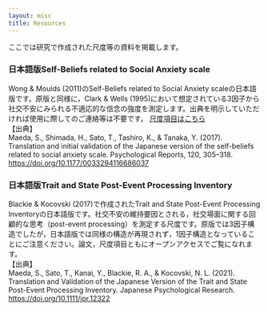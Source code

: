 ```yaml
---
layout: misc
title: Resources
---
```

ここでは研究で作成された尺度等の資料を掲載します。<br>

### 日本語版Self-Beliefs related to Social Anxiety scale<br>
Wong & Moulds (2011)のSelf-Beliefs related to Social Anxiety scaleの日本語版です。原版と同様に，Clark & Wells (1995)において想定されている3因子から社交不安にみられる不適応的な信念の強度を測定します。出典を明示していただければ使用に際してのご連絡等は不要です。
[尺度項目はこちら]()<br>
【出典】<br>
Maeda, S., Shimada, H., Sato, T., Tashiro, K., & Tanaka, Y. (2017). Translation and initial validation of the Japanese version of the self-beliefs related to social anxiety scale. Psychological Reports, 120, 305–318. https://doi.org/10.1177/0033294116686037

### 日本語版Trait and State Post-Event Processing Inventory<br>
Blackie & Kocovski (2017)で作成されたTrait and State Post-Event Processing Inventoryの日本語版です。社交不安の維持要因とされる，社交場面に関する回顧的な思考（post-event processing）を測定する尺度です。原版では3因子構造でしたが，日本語版では同様の構造が再現されず，1因子構造となっていることにご注意ください。論文，尺度項目ともにオープンアクセスでご覧になれます。<br>
【出典】<br>
Maeda, S., Sato, T., Kanai, Y., Blackie, R. A., & Kocovski, N. L. (2021). Translation and Validation of the Japanese Version of the Trait and State Post-Event Processing Inventory. Japanese Psychological Research. https://doi.org/10.1111/jpr.12322

